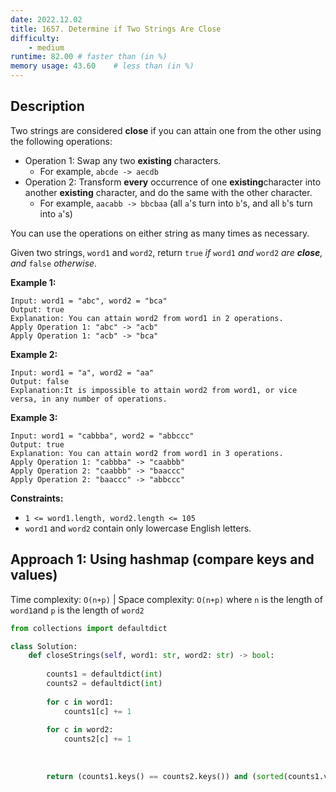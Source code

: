 ```yaml
---
date: 2022.12.02
title: 1657. Determine if Two Strings Are Close
difficulty:
    - medium
runtime: 82.00 # faster than (in %)
memory usage: 43.60    # less than (in %)
---
```

## Description
Two strings are considered **close** if you can attain one from the other using the following operations:

- Operation 1: Swap any two **existing** characters.
    - For example, `abcde -> aecdb`
- Operation 2: Transform **every** occurrence of one **existing**character into another **existing** character, and do the same with the other character.
    - For example, `aacabb -> bbcbaa` (all `a`'s turn into `b`'s, and all `b`'s turn into `a`'s)

You can use the operations on either string as many times as necessary.

Given two strings, `word1` and `word2`, return `true` *if* `word1` *and* `word2` *are **close**, and* `false` *otherwise.*

**Example 1:**

```
Input: word1 = "abc", word2 = "bca"
Output: true
Explanation: You can attain word2 from word1 in 2 operations.
Apply Operation 1: "abc" -> "acb"
Apply Operation 1: "acb" -> "bca"

```

**Example 2:**

```
Input: word1 = "a", word2 = "aa"
Output: false
Explanation:It is impossible to attain word2 from word1, or vice versa, in any number of operations.

```

**Example 3:**

```
Input: word1 = "cabbba", word2 = "abbccc"
Output: true
Explanation: You can attain word2 from word1 in 3 operations.
Apply Operation 1: "cabbba" -> "caabbb"
Apply Operation 2: "caabbb" -> "baaccc"
Apply Operation 2: "baaccc" -> "abbccc"

```

**Constraints:**

- `1 <= word1.length, word2.length <= 105`
- `word1` and `word2` contain only lowercase English letters.

## Approach 1: Using hashmap (compare keys and values)
Time complexity: `O(n+p)`    |    Space complexity: `O(n+p)`
where `n` is the length of `word1`and `p` is the length of `word2`

``` python
from collections import defaultdict

class Solution:
    def closeStrings(self, word1: str, word2: str) -> bool:
        
        counts1 = defaultdict(int)
        counts2 = defaultdict(int)
        
        for c in word1:
            counts1[c] += 1
        
        for c in word2:
            counts2[c] += 1
            
        
        
        return (counts1.keys() == counts2.keys()) and (sorted(counts1.values()) == sorted(counts2.values()))
```